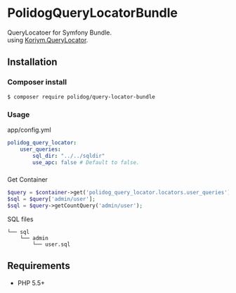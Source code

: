 # PolidogQueryLocatorBundle

QueryLocatoer for Symfony Bundle.  
using [Koriym.QueryLocator](https://github.com/koriym/Koriym.QueryLocator).


## Installation

### Composer install

```
$ composer require polidog/query-locator-bundle
```

### Usage
   
app/config.yml
    
```yaml
polidog_query_locator:
    user_queries:
        sql_dir: "../../sqldir"
        use_apc: false # Default to false.
```

### 

Get Container

```php
$query = $container->get('polidog_query_locator.locators.user_queries') // QueryLocator
$sql = $query['admin/user'];
$sql = $query->getCountQuery('admin/user'); 
```

SQL files
```
└── sql
    └── admin
        └── user.sql
```

## Requirements

 * PHP 5.5+
